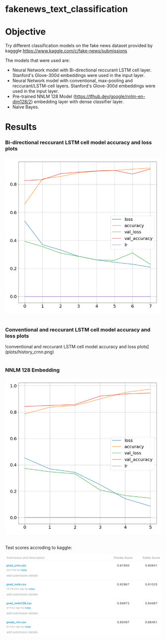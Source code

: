 # fakenews_text_classification

# Objective
Try different classification models on the fake news dataset provided by kagggle https://www.kaggle.com/c/fake-news/submissions

The models that were used are:
* Neural Network model with Bi-directional reccurant LSTM cell layer. Stanford's Glove-300d embeddings were used in the input layer.
* Neural Network model with conventional, max-pooling and reccurant/LSTM-cell layers. Stanford's Glove-300d embeddings were used in the input layer. 
* Pre-trained NNLM 128 Model (https://tfhub.dev/google/nnlm-en-dim128/2) embedding layer with dense classifier layer.
* Naive Bayes.

# Results

### Bi-directional reccurant LSTM cell model accuracy and loss plots
![Bi-directional reccurant LSTM cell model accuracy and loss plots](plots/history.png)
<br></br>
### Conventional and reccurant LSTM cell model accuracy and loss plots
!conventional and reccurant LSTM cell model accuracy and loss plots](plots/history_crnn.png)
<br></br>
### NNLM 128 Embedding
![NNLM 128 Embedding](plots/history2.png)
<br></br>

Test scores accroding to kaggle:

![Bi-directional reccurant LSTM cell model accuracy and loss plots](pred_results.PNG)
